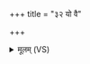 +++
title = "३२ यो वै"

+++
<details><summary>मूलम् (VS)</summary>

यो वै कु॒र्वन्तं॒ नाम॒र्तुं वेद॑। कु॑र्व॒तींकु॑र्वतीमे॒वाप्रि॑यस्य॒ भ्रातृ॑व्यस्य॒ श्रिय॒मा द॑त्ते। ए॒ष वै कु॒र्वन्नाम॒र्तुर्यद॒जः पञ्चौ॑दनः। निरे॒वाप्रि॑यस्य॒ भ्रातृ॑व्यस्य॒ श्रियं॑ दहति॒ भव॑त्या॒त्मना॒ यो॒३॒॑जं पञ्चौ॑दनं॒ दक्षि॑णाज्योतिषं॒ ददा॑ति ॥
</details>